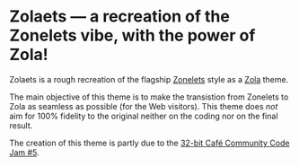 # Zolaets — a recreation of the Zonelets vibe, with the power of Zola!

Zolaets is a rough recreation of the flagship [Zonelets](https://zonelets.net/) style as a [Zola](https://www.getzola.org/) theme.

The main objective of this theme is to make the transistion from Zonelets to Zola as seamless as possible (for the Web visitors).
This theme does *not* aim for 100% fidelity to the original neither on the coding nor on the final result.

The creation of this theme is partly due to the [32-bit Café Community Code Jam \#5](https://32bit.cafe/~xandra/events/codejam5/).
